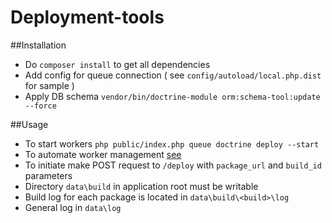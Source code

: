 # Deployment-tools

##Installation
* Do `composer install` to get all dependencies
* Add config for queue connection ( see `config/autoload/local.php.dist` for sample )
* Apply DB schema `vendor/bin/doctrine-module orm:schema-tool:update --force`

##Usage
* To start workers `php public/index.php queue doctrine deploy --start`
* To automate worker management [see](https://github.com/juriansluiman/SlmQueue/blob/master/docs/7.WorkerManagement.md)
* To initiate make POST request to `/deploy` with `package_url` and `build_id` parameters
* Directory `data\build` in application root must be writable
* Build log for each package is located in `data\build\<build>\log` 
* General log in `data\log` 
